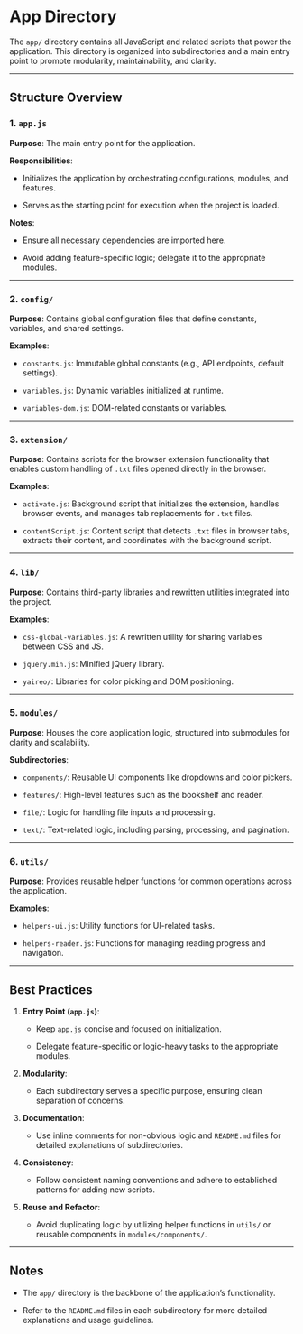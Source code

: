 # App Directory

The `app/` directory contains all JavaScript and related scripts that power the application. This directory is organized into subdirectories and a main entry point to promote modularity, maintainability, and clarity.

---

## Structure Overview

### 1. `app.js`

**Purpose**: The main entry point for the application.

**Responsibilities**:

- Initializes the application by orchestrating configurations, modules, and features.

- Serves as the starting point for execution when the project is loaded.

**Notes**:

- Ensure all necessary dependencies are imported here.

- Avoid adding feature-specific logic; delegate it to the appropriate modules.

---

### 2. `config/`

**Purpose**: Contains global configuration files that define constants, variables, and shared settings.

**Examples**:

- `constants.js`: Immutable global constants (e.g., API endpoints, default settings).

- `variables.js`: Dynamic variables initialized at runtime.

- `variables-dom.js`: DOM-related constants or variables.

---

### 3. `extension/`

**Purpose**: Contains scripts for the browser extension functionality that enables custom handling of `.txt` files opened directly in the browser.

**Examples**:

- `activate.js`: Background script that initializes the extension, handles browser events, and manages tab replacements for `.txt` files.

- `contentScript.js`: Content script that detects `.txt` files in browser tabs, extracts their content, and coordinates with the background script.

---

### 4. `lib/`

**Purpose**: Contains third-party libraries and rewritten utilities integrated into the project.

**Examples**:

- `css-global-variables.js`: A rewritten utility for sharing variables between CSS and JS.

- `jquery.min.js`: Minified jQuery library.

- `yaireo/`: Libraries for color picking and DOM positioning.

---

### 5. `modules/`

**Purpose**: Houses the core application logic, structured into submodules for clarity and scalability.

**Subdirectories**:

- `components/`: Reusable UI components like dropdowns and color pickers.

- `features/`: High-level features such as the bookshelf and reader.

- `file/`: Logic for handling file inputs and processing.

- `text/`: Text-related logic, including parsing, processing, and pagination.

---

### 6. `utils/`

**Purpose**: Provides reusable helper functions for common operations across the application.

**Examples**:

- `helpers-ui.js`: Utility functions for UI-related tasks.

- `helpers-reader.js`: Functions for managing reading progress and navigation.

---

## Best Practices

1. **Entry Point (`app.js`)**:

    - Keep `app.js` concise and focused on initialization.

    - Delegate feature-specific or logic-heavy tasks to the appropriate modules.

2. **Modularity**:

    - Each subdirectory serves a specific purpose, ensuring clean separation of concerns.

3. **Documentation**:

    - Use inline comments for non-obvious logic and `README.md` files for detailed explanations of subdirectories.

4. **Consistency**:

    - Follow consistent naming conventions and adhere to established patterns for adding new scripts.

5. **Reuse and Refactor**:
    - Avoid duplicating logic by utilizing helper functions in `utils/` or reusable components in `modules/components/`.

---

## Notes

- The `app/` directory is the backbone of the application’s functionality.

- Refer to the `README.md` files in each subdirectory for more detailed explanations and usage guidelines.
